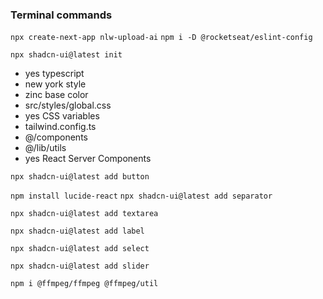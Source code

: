 ### Terminal commands

`npx create-next-app nlw-upload-ai`
`npm i -D @rocketseat/eslint-config`

`npx shadcn-ui@latest init`
  - yes typescript
  - new york style
  - zinc base color
  - src/styles/global.css
  - yes CSS variables
  - tailwind.config.ts
  - @/components
  - @/lib/utils
  - yes React Server Components

`npx shadcn-ui@latest add button`

`npm install lucide-react`
`npx shadcn-ui@latest add separator`

`npx shadcn-ui@latest add textarea`

`npx shadcn-ui@latest add label`

`npx shadcn-ui@latest add select`

`npx shadcn-ui@latest add slider`

`npm i @ffmpeg/ffmpeg @ffmpeg/util`
